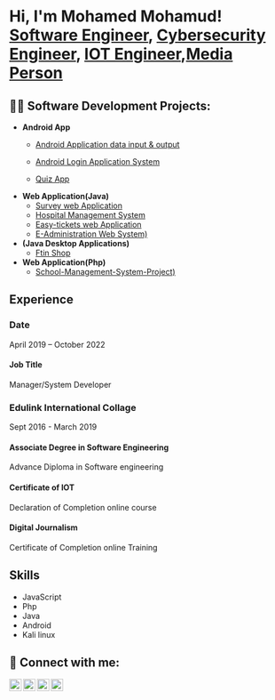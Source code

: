 <h1>Hi, I'm Mohamed Mohamud! <br/><a href="https://github.com/Qadar22">Software Engineer</a>, <a href="http://linkedin.com/in/moxamed-qadar-47b0b8240">Cybersecurity Engineer</a>, <a href="http://linkedin.com/in/moxamed-qadar-47b0b8240">IOT Engineer</a>,<a href="http://linkedin.com/in/moxamed-qadar-47b0b8240">Media Person</a></h1>

<h2>👨‍💻 Software Development Projects:</h2>

- <b>Android App</b>
  - [Android Application data input & output](https://github.com/Qadar22/android-application-data-input-and-output)

  - [Android Login Application System](https://github.com/Qadar22/android-Login-application-system)
    
  - [Quiz App](https://github.com/Qadar22/Quiz-App)
- <b>Web Application(Java)</b>
  - [Survey web Application](https://github.com/Qadar22/survey-web-app)
  - [Hospital Management System](https://github.com/Qadar22/Hospital-management-system)
  - [Easy-tickets web Application](https://github.com/Qadar22/Easy-tickets-web-application)
  - [E-Administration Web System)](https://github.com/Qadar22/E-adminstration-web-system)
- <b>(Java  Desktop Applications)</b>
  - [Ftin Shop](https://github.com/Qadar22/Iftin-Shop)
- <b>Web Application(Php)</b>
  - [School-Management-System-Project)](https://github.com/Qadar22/School-Management-System-Project)

<h2> Experience</h2>
<div id="experience-timeline">
   <div data-date="September 2015 – September 2016"> 
        <h3>Date</h3>
        <p>April 2019 – October 2022</p>
        <h4>Job Title</h4>
        <p>
            Manager/System Developer
        </p>
    </div>
</div>

<div class="education-block">
    <h3>Edulink International Collage</h3>
    <span class="education-date">Sept 2016 - March 2019</span>
    <h4>Associate Degree in Software Engineering</h4>
    <p>
        Advance Diploma in Software engineering
    </p>
  <h4>Certificate of  IOT</h4>
    <p>
        Declaration of Completion online course
    </p>
  <h4>Digital Journalism</h4>
    <p>
        Certificate of Completion online Training
    </p>
</div>

<h2>Skills</h2>
<ul>
    <li>JavaScript</li>
    <li>Php</li>
    <li>Java</li>
    <li>Android</li>
    <li>Kali linux</li>
</ul>


<h2> 🤳 Connect with me:</h2>

[<img align="left" alt="JoshMadakor | YouTube" width="22px" src="https://cdn.jsdelivr.net/npm/simple-icons@v3/icons/github.svg" />][github]
[<img align="left" alt="JoshMadakor | Twitter" width="22px" src="https://cdn.jsdelivr.net/npm/simple-icons@v3/icons/stackoverflow.svg" />][stackoverflow]
[<img align="left" alt="JoshMadakor | LinkedIn" width="22px" src="https://cdn.jsdelivr.net/npm/simple-icons@v3/icons/linkedin.svg" />][linkedin]
[<img align="left" alt="JoshMadakor | Instagram" width="22px" src="https://cdn.jsdelivr.net/npm/simple-icons@v3/icons/facebook.svg" />][facebook]

[stackoverflow]: https://stackoverflow.com/users/20673650
[github]:  https://github.com/Qadar22
[facebook]:  https://www.facebook.com/home.php
[linkedin]: http://linkedin.com/in/moxamed-qadar-47b0b8240

<!--
**joshmadakor1/joshmadakor1** is a ✨ _special_ ✨ repository because its `README.md` (this file) appears on your GitHub profile.

Here are some ideas to get you started:

- 🔭 I’m currently working on ...
- 🌱 I’m currently learning ...
- 👯 I’m looking to collaborate on ...
- 🤔 I’m looking for help with ...
- 💬 Ask me about ...
- 📫 How to reach me: ...
- 😄 Pronouns: ...
- ⚡ Fun fact: ...
-->
